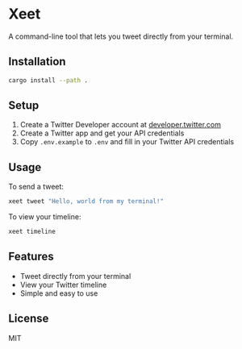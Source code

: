 # Xeet

A command-line tool that lets you tweet directly from your terminal.

## Installation

```bash
cargo install --path .
```

## Setup

1. Create a Twitter Developer account at [developer.twitter.com](https://developer.twitter.com/)
2. Create a Twitter app and get your API credentials
3. Copy `.env.example` to `.env` and fill in your Twitter API credentials

## Usage

To send a tweet:

```bash
xeet tweet "Hello, world from my terminal!"
```

To view your timeline:

```bash
xeet timeline
```

## Features

- Tweet directly from your terminal
- View your Twitter timeline
- Simple and easy to use

## License

MIT
